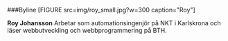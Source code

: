 ###Byline
[FIGURE src=img/roy_small.jpg?w=300 caption="Roy"]

**Roy Johansson** Arbetar som automationsingenjör på NKT i Karlskrona
och läser webbutveckling och webbprogrammering på BTH.
